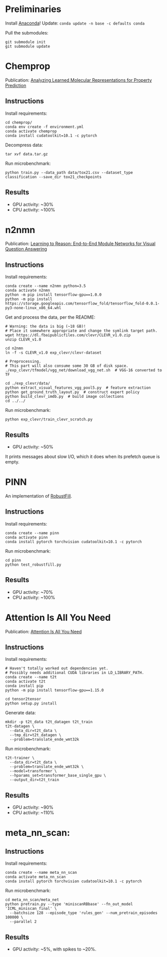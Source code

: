 # Preliminaries

Install [Anaconda](https://repo.anaconda.com/archive/Anaconda3-2019.10-Linux-x86_64.sh)!
Update: `conda update -n base -c defaults conda`

Pull the submodules:
```
git submodule init
git submodule update
```

# Chemprop

Publication: [Analyzing Learned Molecular Representations for Property Prediction](https://pubs.acs.org/doi/10.1021/acs.jcim.9b01076)

## Instructions

Install requirements:

```
cd chemprop/
conda env create -f environment.yml
conda activate chemprop
conda install cudatoolkit=10.1 -c pytorch
```

Decompress data:
```
tar xvf data.tar.gz
```

Run microbenchmark:

```
python train.py --data_path data/tox21.csv --dataset_type classification --save_dir tox21_checkpoints
```

## Results

* GPU activity: ~30%
* CPU activity: ~100%

# n2nmn

Publication: [Learning to Reason: End-to-End Module Networks for Visual Question Answering](https://arxiv.org/abs/1704.05526)

## Instructions

Install requirements:

```
conda create --name n2nmn python=3.5
conda activate n2nmn
python -m pip install tensorflow-gpu==1.0.0
python -m pip install https://storage.googleapis.com/tensorflow_fold/tensorflow_fold-0.0.1-py3-none-linux_x86_64.whl
```

Get and process the data, per the README:

```
# Warning: the data is big (~18 GB)!
# Place it somewhere appropriate and change the symlink target path.
wget https://dl.fbaipublicfiles.com/clevr/CLEVR_v1.0.zip
unzip CLEVR_v1.0

cd n2nmn
ln -f -s CLEVR_v1.0 exp_clevr/clevr-dataset

# Preprocessing.
# This part will also consume some 30 GB of disk space.
./exp_clevr/tfmodel/vgg_net/download_vgg_net.sh  # VGG-16 converted to TF

cd ./exp_clevr/data/
python extract_visual_features_vgg_pool5.py  # feature extraction
python get_ground_truth_layout.py  # construct expert policy
python build_clevr_imdb.py  # build image collections
cd ../../
```

Run microbenchmark:

```
python exp_clevr/train_clevr_scratch.py
```

## Results

* GPU activity: ~50%

It prints messages about slow I/O, which it does when its prefetch queue is empty.

# PINN

An implementation of [RobustFill](https://arxiv.org/abs/1703.07469).

## Instructions

Install requirements:

```
conda create --name pinn
conda activate pinn
conda install pytorch torchvision cudatoolkit=10.1 -c pytorch
```

Run microbenchmark:

```
cd pinn
python test_robustfill.py
```

## Results

* GPU activity: ~70%
* CPU activity: ~100%

# Attention Is All You Need

Publication: [Attention Is All You Need](https://arxiv.org/abs/1706.03762)

## Instructions

Install requirements:

```
# Haven't totally worked out dependencies yet.
# Possibly needs additional CUDA libraries in LD_LIBRARY_PATH.
conda create --name t2t
conda activate t2t
conda install pip
python -m pip install tensorflow-gpu==1.15.0

cd tensor2tensor
python setup.py install
```

Generate data:

```
mkdir -p t2t_data t2t_datagen t2t_train
t2t-datagen \
  --data_dir=t2t_data \
  --tmp_dir=t2t_datagen \
  --problem=translate_ende_wmt32k
```

Run microbenchmark:

```
t2t-trainer \
  --data_dir=t2t_data \
  --problem=translate_ende_wmt32k \
  --model=transformer \
  --hparams_set=transformer_base_single_gpu \
  --output_dir=t2t_train
```

## Results

* GPU activity: ~90%
* CPU activity: ~110%

# meta_nn_scan:

## Instructions

Install requirements:

```
conda create --name meta_nn_scan
conda activate meta_nn_scan
conda install pytorch torchvision cudatoolkit=10.1 -c pytorch
```

Run microbenchmark:

```
cd meta_nn_scan/meta_net
python pretrain.py --type 'miniscanRBbase' --fn_out_model 'ICML_miniscan_final' \
  --batchsize 128 --episode_type 'rules_gen' --num_pretrain_episodes 100000 \
  --parallel 2
```

## Results

* GPU activity: ~5%, with spikes to ~20%.
